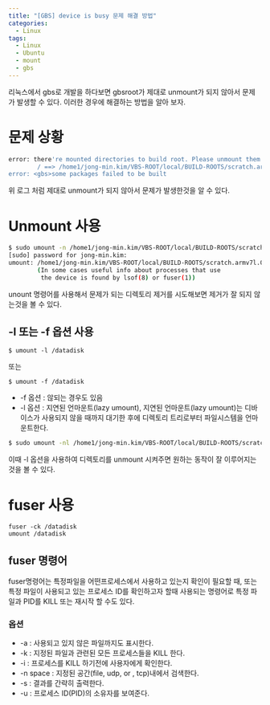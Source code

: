 ```yaml
---
title: "[GBS] device is busy 문제 해결 방법"
categories:
  - Linux
tags:
  - Linux
  - Ubuntu
  - mount
  - gbs
---
```


리눅스에서 gbs로 개발을 하다보면 gbsroot가 제대로 unmount가 되지 않아서 문제가 발생할 수 있다. 이러한 경우에 해결하는 방법을 알아 보자.

# 문제 상황 

``` bash
error: there're mounted directories to build root. Please unmount them manually to avoid being deleted unexpectly:
        / ==> /home1/jong-min.kim/VBS-ROOT/local/BUILD-ROOTS/scratch.armv7l.0/dev/shm
error: <gbs>some packages failed to be built
```
위 로그 처럼 제대로 unmount가 되지 않아서 문제가 발생한것을 알 수 있다.

# Unmount 사용

``` bash
$ sudo umount -n /home1/jong-min.kim/VBS-ROOT/local/BUILD-ROOTS/scratch.armv7l.0/dev/shm
[sudo] password for jong-min.kim:
umount: /home1/jong-min.kim/VBS-ROOT/local/BUILD-ROOTS/scratch.armv7l.0/dev/shm: device is busy.
        (In some cases useful info about processes that use
         the device is found by lsof(8) or fuser(1))
```

unount 명령어를 사용해서 문제가 되는 디렉토리 제거를 시도해보면 제거가 잘 되지 않는것을 볼 수 있다.

## -l 또는 -f 옵션 사용

```
$ umount -l /datadisk
```
또는
```
$ umount -f /datadisk
```
* -f 옵션 : 않되는 경우도 있음
* -l 옵션 : 지연된 언마운트(lazy umount), 지연된 언마운트(lazy umount)는 디바이스가 사용되지 않을 때까지 대기한 후에 디렉토리 트리로부터 파일시스템을 언마운트한다.

``` bash
$ sudo umount -nl /home1/jong-min.kim/VBS-ROOT/local/BUILD-ROOTS/scratch.armv7l.0/dev/shm
```

이때 -l 옵션을 사용하여 디렉토리를 unmount 시켜주면 원하는 동작이 잘 이루어지는것을 볼 수 있다.

# fuser 사용
```
fuser -ck /datadisk
umount /datadisk
```

## fuser 명령어 

fuser명령어는 특정파일을 어떤프로세스에서 사용하고 있는지 확인이 필요할 때, 또는 특정 파일이 사용되고 있는 프로세스 ID를 확인하고자 할때 사용되는 명령어로 특정 파일과 PID를 KILL 또는 재시작 할 수도 있다.

### 옵션
* -a : 사용되고 있지 않은 파일까지도 표시한다.
* -k : 지정된 파일과 관련된 모든 프로세스들을 KILL 한다.
* -i : 프로세스를 KILL 하기전에 사용자에게 확인한다.
* -n space : 지정된 공간(file, udp, or , tcp)내에서 검색한다.
* -s : 결과를 간략히 출력한다.
* -u : 프로세스 ID(PID)의 소유자를 보여준다.